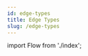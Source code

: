 ```yaml
---
id: edge-types
title: Edge Types
slug: /edge-types
---
```


import Flow from './index';

<div style={{ height: 400 }}>
  <Flow />
</div>
